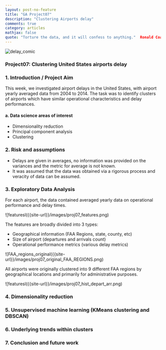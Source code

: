 ```yaml
---
layout: post-no-feature
title: "GA Project07"
description: "Clustering Airports delay"
comments: true
category: articles
mathjax: false
quote: "Torture the data, and it will confess to anything."  Ronald Coase, Economics, Nobel Prize Laureate
---
```


![delay_comic]({{site-url}}/images/proj07_comic.jpg)

### Project07: Clustering United States airports delay

### 1. Introduction / Project Aim

This week, we investigated airport delays in the United States, with airport yearly averaged data from 2004 to 2014. The task was to identify clusters of airports which have similar operational characteristics and delay performances.

#### a. Data science areas of interest

- Dimensionality reduction
- Principal component analysis
- Clustering

### 2. Risk and assumptions

- Delays are given in averages, no information was provided on the variances and the metric for average is not known.
- It was assumed that the data was obtained via a rigorous process and veracity of data can be assumed.

### 3. Exploratory Data Analysis

For each airport, the data contained averaged yearly data on operational performance and delay times.

![featuresl({{site-url}}/images/proj07_features.png)

The features are broadly divided into 3 types:

- Geographical information (FAA Regions, state, county, etc)
- Size of airport (departures and arrivals count)
- Operational performance metrics (various delay metrics)

![FAA_regions_original({{site-url}}/images/proj07_original_FAA_REGIONS.png)

All airports were originally clustered into 9 different FAA regions by geographical locations and primarily for administrative purposes.

![featuresl({{site-url}}/images/proj07_hist_depart_arr.png)






### 4. Dimensionality reduction


### 5. Unsupervised machine learning (KMeans clustering and DBSCAN)


### 6. Underlying trends within clusters



### 7. Conclusion and future work

